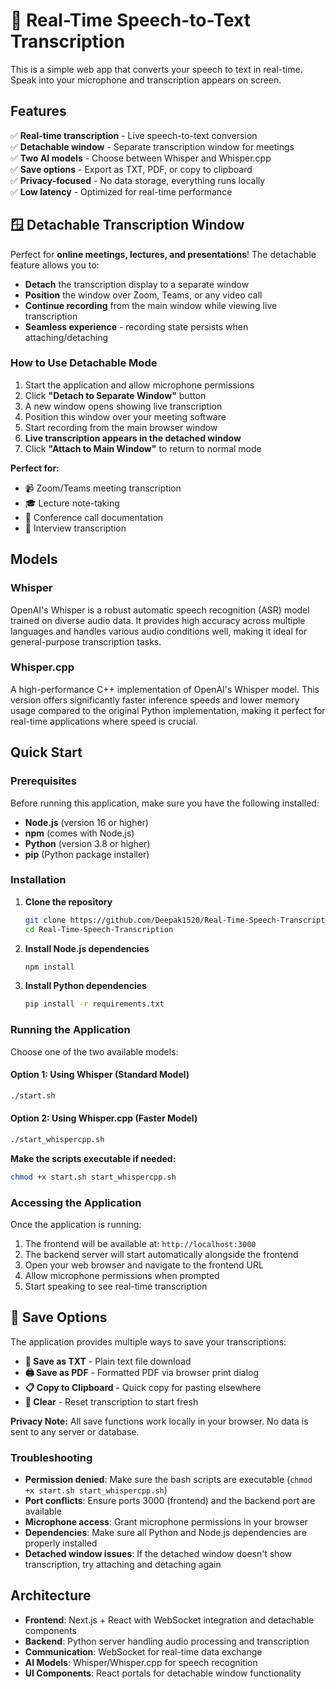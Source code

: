 # 🎤 Real-Time Speech-to-Text Transcription

This is a simple web app that converts your speech to text in real-time. Speak into your microphone and transcription appears on screen.

## Features

✅ **Real-time transcription** - Live speech-to-text conversion  
✅ **Detachable window** - Separate transcription window for meetings  
✅ **Two AI models** - Choose between Whisper and Whisper.cpp  
✅ **Save options** - Export as TXT, PDF, or copy to clipboard  
✅ **Privacy-focused** - No data storage, everything runs locally  
✅ **Low latency** - Optimized for real-time performance

## 🪟 Detachable Transcription Window

Perfect for **online meetings, lectures, and presentations**! The detachable feature allows you to:

- **Detach** the transcription display to a separate window
- **Position** the window over Zoom, Teams, or any video call
- **Continue recording** from the main window while viewing live transcription
- **Seamless experience** - recording state persists when attaching/detaching

### How to Use Detachable Mode

1. Start the application and allow microphone permissions
2. Click **"Detach to Separate Window"** button
3. A new window opens showing live transcription
4. Position this window over your meeting software
5. Start recording from the main browser window
6. **Live transcription appears in the detached window**
7. Click **"Attach to Main Window"** to return to normal mode

**Perfect for:**
- 📹 Zoom/Teams meeting transcription
- 🎓 Lecture note-taking
- 🎤 Conference call documentation
- 💼 Interview transcription

## Models

### Whisper
OpenAI's Whisper is a robust automatic speech recognition (ASR) model trained on diverse audio data. It provides high accuracy across multiple languages and handles various audio conditions well, making it ideal for general-purpose transcription tasks.

### Whisper.cpp
A high-performance C++ implementation of OpenAI's Whisper model. This version offers significantly faster inference speeds and lower memory usage compared to the original Python implementation, making it perfect for real-time applications where speed is crucial.

## Quick Start

### Prerequisites

Before running this application, make sure you have the following installed:

- **Node.js** (version 16 or higher)
- **npm** (comes with Node.js)
- **Python** (version 3.8 or higher)
- **pip** (Python package installer)

### Installation

1. **Clone the repository**
   ```bash
   git clone https://github.com/Deepak1520/Real-Time-Speech-Transcription.git
   cd Real-Time-Speech-Transcription
   ```

2. **Install Node.js dependencies**
   ```bash
   npm install
   ```

3. **Install Python dependencies**
   ```bash
   pip install -r requirements.txt
   ```

### Running the Application

Choose one of the two available models:

#### Option 1: Using Whisper (Standard Model)
```bash
./start.sh
```

#### Option 2: Using Whisper.cpp (Faster Model)
```bash
./start_whispercpp.sh
```

**Make the scripts executable if needed:**
```bash
chmod +x start.sh start_whispercpp.sh
```

### Accessing the Application

Once the application is running:

1. The frontend will be available at: `http://localhost:3000`
2. The backend server will start automatically alongside the frontend
3. Open your web browser and navigate to the frontend URL
4. Allow microphone permissions when prompted
5. Start speaking to see real-time transcription

## 💾 Save Options

The application provides multiple ways to save your transcriptions:

- **📄 Save as TXT** - Plain text file download
- **🖨️ Save as PDF** - Formatted PDF via browser print dialog
- **📋 Copy to Clipboard** - Quick copy for pasting elsewhere
- **🧹 Clear** - Reset transcription to start fresh

**Privacy Note:** All save functions work locally in your browser. No data is sent to any server or database.

### Troubleshooting

- **Permission denied**: Make sure the bash scripts are executable (`chmod +x start.sh start_whispercpp.sh`)
- **Port conflicts**: Ensure ports 3000 (frontend) and the backend port are available
- **Microphone access**: Grant microphone permissions in your browser
- **Dependencies**: Make sure all Python and Node.js dependencies are properly installed
- **Detached window issues**: If the detached window doesn't show transcription, try attaching and detaching again

## Architecture

- **Frontend**: Next.js + React with WebSocket integration and detachable components
- **Backend**: Python server handling audio processing and transcription
- **Communication**: WebSocket for real-time data exchange
- **AI Models**: Whisper/Whisper.cpp for speech recognition
- **UI Components**: React portals for detachable window functionality

